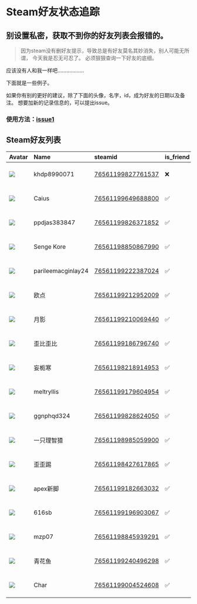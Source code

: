 # Steam好友状态追踪
## 别设置私密，获取不到你的好友列表会报错的。

> 因为steam没有删好友提示，导致总是有好友莫名其妙消失，别人可能无所谓，
> 今天我是忍无可忍了。 必须狠狠查询一下好友的底细。

应该没有人和我一样吧………………

下面就是一些例子。

如果你有别的更好的建议，除了下面的头像，名字，id，成为好友的日期以及备注。 想要加新的记录信息的，可以提出issue。

### 使用方法：[issue1](https://github.com/systemannounce/SteamFriends/issues/1)



## Steam好友列表
| Avatar                                                                            | Name               | steamid                                                                     | is_friend   | BFD                 | removed_time        | Remark   |
|:----------------------------------------------------------------------------------|:-------------------|:----------------------------------------------------------------------------|:------------|:--------------------|:--------------------|:---------|
| ![](https://avatars.steamstatic.com/fef49e7fa7e1997310d705b2a6158ff8dc1cdfeb.jpg) | khdp8990071        | [76561199827761537](https://steamcommunity.com/profiles/76561199827761537/) | ❌           | 2025-06-10 06:23:14 | 2025-10-28 11:30:49 |          |
| ![](https://avatars.steamstatic.com/dfd686f7c991ef7f350522bb986919bbb9e4de8f.jpg) | Caius              | [76561199649688800](https://steamcommunity.com/profiles/76561199649688800/) | ✅           | 2024-12-19 16:51:30 |                     |          |
| ![](https://avatars.steamstatic.com/fef49e7fa7e1997310d705b2a6158ff8dc1cdfeb.jpg) | ppdjas383847       | [76561199826371852](https://steamcommunity.com/profiles/76561199826371852/) | ✅           | 2025-07-23 12:36:09 |                     |          |
| ![](https://avatars.steamstatic.com/40bf29a0a7d3e4a36e64456677985317e46ff3de.jpg) | Senge Kore         | [76561198850867990](https://steamcommunity.com/profiles/76561198850867990/) | ✅           | 2021-09-13 13:26:57 |                     |          |
| ![](https://avatars.steamstatic.com/fef49e7fa7e1997310d705b2a6158ff8dc1cdfeb.jpg) | parileemacginlay24 | [76561199222387024](https://steamcommunity.com/profiles/76561199222387024/) | ✅           | 2021-11-23 09:32:10 |                     |          |
| ![](https://avatars.steamstatic.com/b5424484c56dcd9ca3b35700cc83f766126e9dc9.jpg) | 欧点                 | [76561199212952009](https://steamcommunity.com/profiles/76561199212952009/) | ✅           | 2025-03-02 15:56:38 |                     |          |
| ![](https://avatars.steamstatic.com/684d16426b765c8f0e9d8db15213882a5e576d20.jpg) | 月影                 | [76561199210069440](https://steamcommunity.com/profiles/76561199210069440/) | ✅           | 2024-03-21 05:35:53 |                     |          |
| ![](https://avatars.steamstatic.com/f1a66e7b7265d2f348e3d61cfaddef559251bc24.jpg) | 歪比歪比               | [76561199186796740](https://steamcommunity.com/profiles/76561199186796740/) | ✅           | 2021-09-13 13:24:53 |                     |          |
| ![](https://avatars.steamstatic.com/04ebfaf7ad263e5de9d94675809cd0b119f92747.jpg) | 妄栀寒                | [76561198218914953](https://steamcommunity.com/profiles/76561198218914953/) | ✅           | 2022-12-06 00:33:51 |                     |          |
| ![](https://avatars.steamstatic.com/4ddb63d14d2a80543359c6968716794ace13d597.jpg) | meltryllis         | [76561199179604954](https://steamcommunity.com/profiles/76561199179604954/) | ✅           | 2021-10-07 10:34:46 |                     |          |
| ![](https://avatars.steamstatic.com/fef49e7fa7e1997310d705b2a6158ff8dc1cdfeb.jpg) | ggnphqd324         | [76561199828624050](https://steamcommunity.com/profiles/76561199828624050/) | ✅           | 2025-08-21 02:39:24 |                     |          |
| ![](https://avatars.steamstatic.com/14fb4e390a699e15d037778688253afce66206d3.jpg) | 一只理智猹              | [76561198985059900](https://steamcommunity.com/profiles/76561198985059900/) | ✅           | 2021-10-07 10:31:06 |                     |          |
| ![](https://avatars.steamstatic.com/bfcd8ba9973f06c7434a51ea9caae33b71ff9f6d.jpg) | 歪歪踢                | [76561198427617865](https://steamcommunity.com/profiles/76561198427617865/) | ✅           | 2022-02-22 13:14:35 |                     |          |
| ![](https://avatars.steamstatic.com/a0e112532e0f9d75ea8060b84d79fb4f8e7d83e3.jpg) | apex新脚             | [76561199182663032](https://steamcommunity.com/profiles/76561199182663032/) | ✅           | 2022-09-22 05:43:53 |                     |          |
| ![](https://avatars.steamstatic.com/914419f26ace2e1b9f00a968fb1a96eaeb4ac792.jpg) | 616sb              | [76561199196903067](https://steamcommunity.com/profiles/76561199196903067/) | ✅           | 2024-03-21 05:27:37 |                     |          |
| ![](https://avatars.steamstatic.com/cbc910b68a51cfb6b2824ef6f0039b3415b3c7ac.jpg) | mzp07              | [76561198845939291](https://steamcommunity.com/profiles/76561198845939291/) | ✅           | 2021-11-15 04:17:04 |                     |          |
| ![](https://avatars.steamstatic.com/5f893b61ac489ea788a9c13bb840d28e28b5365f.jpg) | 青花鱼                | [76561199240496298](https://steamcommunity.com/profiles/76561199240496298/) | ✅           | 2023-10-30 10:25:39 |                     |          |
| ![](https://avatars.steamstatic.com/8e932308086a323e2046dbe84289972f85d28bc2.jpg) | Char               | [76561199004524608](https://steamcommunity.com/profiles/76561199004524608/) | ✅           | 2024-03-16 08:24:30 |                     |          |